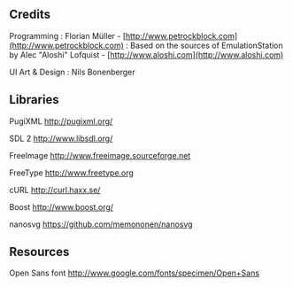 ## Credits

Programming
: Florian Müller - [http://www.petrockblock.com](http://www.petrockblock.com)
: Based on the sources of EmulationStation by Alec "Aloshi" Lofquist - [http://www.aloshi.com](http://www.aloshi.com)

UI Art & Design
: Nils Bonenberger


## Libraries

PugiXML
	http://pugixml.org/

SDL 2
	http://www.libsdl.org/

FreeImage
	http://www.freeimage.sourceforge.net

FreeType
	http://www.freetype.org

cURL
	http://curl.haxx.se/

Boost
	http://www.boost.org/

nanosvg
	https://github.com/memononen/nanosvg

## Resources

Open Sans font
	http://www.google.com/fonts/specimen/Open+Sans